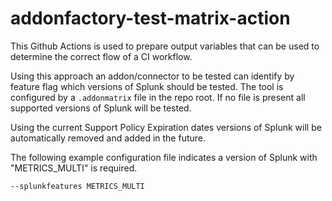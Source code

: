 # addonfactory-test-matrix-action

This Github Actions is used to prepare output variables that can be used to determine the correct flow of a CI workflow. 

Using this approach an addon/connector to be tested can identify by feature flag which versions of Splunk should be tested. The tool is configured by a `.addonmatrix` file in the repo root. If no file is present all supported versions of Splunk will be tested.

Using the current Support Policy Expiration dates versions of Splunk will be automatically removed and added in the future.

The following example configuration file indicates a version of Splunk with "METRICS_MULTI" is required.

```
--splunkfeatures METRICS_MULTI
```
